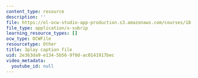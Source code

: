 ```yaml
---
content_type: resource
description: ''
file: https://ol-ocw-studio-app-production.s3.amazonaws.com/courses/18-06sc-linear-algebra-fall-2011/2e363da9e1345b569f0dac0141917bec_HgC1l_6ySkc.vtt
file_type: application/x-subrip
learning_resource_types: []
ocw_type: OCWFile
resourcetype: Other
title: 3play caption file
uid: 2e363da9-e134-5b56-9f0d-ac0141917bec
video_metadata:
  youtube_id: null
---
```


